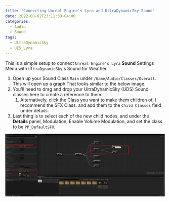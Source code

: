 ```yaml
---
title: "Connecting Unreal Engine's Lyra and UltraDynamicSky Sound"
date: 2022-08-02T23:11:30-04:00
categories:
  - Audio
  - Sound
tags:
  - UltraDynamicSky
  - UE5_Lyra
---
```


This is a simple setup to connect `Unreal Engine's Lyra` **Sound** Settings Menu with `UltraDynamicSky`'s Sound for Weather.

1. Open up your Sound Class `Main` under `/Game/Audio/Classes/Overall`. This will open up a graph That looks similar to the below image.
1. You'll need to drag and drop your UltraDynamicSky (UDS) Sound classes here to create a reference to them.
    1. Alternatively, click the Class you want to make them children of, I recommend the SFX Class. and add them to the `Child Classes` field under details.
1. Last thing is to select each of the new child nodes, and under the **Details** panel, Modulation, Enable Volume Modulation, and set the class to be `PP_DefaultSFX`. 

![LyraAudioGraph_UDS](/assets/images/Posts/AudioGraph_LyraUDS.png)